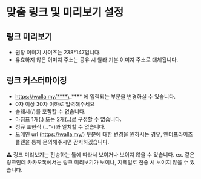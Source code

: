 # 맞춤 링크 및 미리보기 설정

## 링크 미리보기

- 권장 이미지 사이즈는 238\*147입니다.
- 유효하지 않은 이미지 주소는 공유 시 왈라 기본 이미지 주소로 대체됩니다.

## 링크 커스터마이징

- https://walla.my/****\_**** 에 입력되는 부분을 변경하실 수 있습니다.
- 0자 이상 30자 이하로 입력해주세요
- 슬래시(/)를 포함할 수 없습니다.
- 마침표 1개(.) 또는 2개(..)로 구성할 수 없습니다.
- 정규 표현식 (\_.\*-)과 일치할 수 없습니다.
- 도메인 url (https://walla.my/) 부분에 대한 변경을 원하시는 경우, 엔터프라이즈 플랜을 통해 문의해주시면 감사하겠습니다.

<aside>
⚠️ 링크 미리보기는 전송하는 툴에 따라서 보이거나 보이지 않을 수 있습니다. 
ex. 같은 링크인데 카카오톡에서는 링크 미리보기가 보이나, 지메일로 전송 시 보이지 않을 수 있습니다.

</aside>
